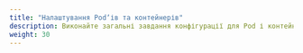 ```yaml
---
title: "Налаштування Podʼів та контейнерів"
description: Виконайте загальні завдання конфігурації для Pod і контейнерів.
weight: 30
---
```


